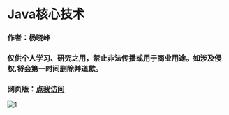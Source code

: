 # Java核心技术

### 作者：杨晓峰

### 仅供个人学习、研究之用，禁止非法传播或用于商业用途。如涉及侵权,将会第一时间删除并道歉。

### 网页版：[点我访问](http://book.wshare.site/network-protocol)

![1](https://static001.geekbang.org/resource/image/24/06/241f5b6e635f5534e3287f4f1a602e06.jpg)